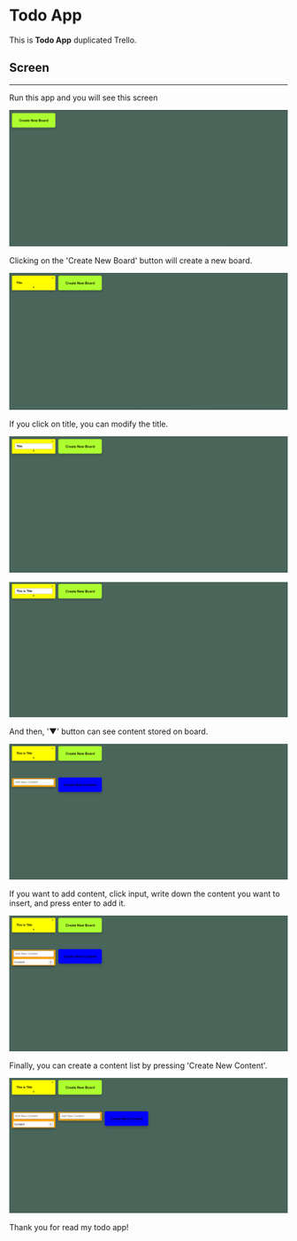 # Todo App
This is **Todo App** duplicated Trello.

## Screen
---
Run this app and you will see this screen

![1](./screenshot/1.png)

Clicking on the 'Create New Board' button will create a new board.

![2](./screenshot/2.png)

If you click on title, you can modify the title.

![3](./screenshot/3.png)

![4](./screenshot/4.png)

And then, '▼' button can see content stored on board.

![5](./screenshot/5.png)

If you want to add content, click input, write down the content you want to insert, and press enter to add it.

![6](./screenshot/6.png)

Finally, you can create a content list by pressing 'Create New Content'.

![7](./screenshot/7.png)

Thank you for read my todo app!
